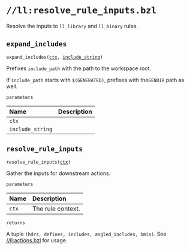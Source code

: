 # `//ll:resolve_rule_inputs.bzl`

Resolve the inputs to `ll_library` and `ll_binary` rules.


<a id="expand_includes"></a>

## `expand_includes`

<pre><code>expand_includes(<a href="#expand_includes-ctx">ctx</a>, <a href="#expand_includes-include_string">include_string</a>)</code></pre>
Prefixes `include_path` with the path to the workspace root.

If `include_path` starts with `$(GENERATED)`, prefixes with the`GENDIR`
path as well.

`parameters`

| Name  | Description |
| :---- | :---------- |
| <a id="expand_includes-ctx"></a>`ctx` |  |
| <a id="expand_includes-include_string"></a>`include_string` |  |


<a id="resolve_rule_inputs"></a>

## `resolve_rule_inputs`

<pre><code>resolve_rule_inputs(<a href="#resolve_rule_inputs-ctx">ctx</a>)</code></pre>
Gather the inputs for downstream actions.

`parameters`

| Name  | Description |
| :---- | :---------- |
| <a id="resolve_rule_inputs-ctx"></a>`ctx` | The rule context.  |

`returns`

A tuple `(hdrs, defines, includes, angled_includes, bmis)`. See
  [//ll:actions.bzl](actions.md) for usage.
